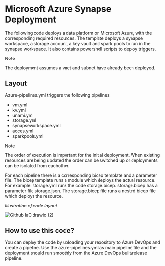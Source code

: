 # Microsoft Azure Synapse Deployment
The following code deploys a data platform on Microsoft Azure, with the corresponding required resources. The template deploys a synapse workspace, a storage account, a key vault and spark pools to run in the synapse workspace. It also contains powershell scripts to deploy triggers.

> [!NOTE]  
> The deployment assumes a vnet and subnet have already been deployed.

## Layout
Azure-pipelines.yml triggers the following pipelines
  - vm.yml
  - kv.yml
  - unami.yml
  - storage.yml
  - synapseworkspace.yml 
  - acces.yml
  - sparkpools.yml

> [!NOTE]  
The order of execution is important for the initial deployment. When existing resources are being updated the order can be switched up or deployments can be isolated from eachother.

For each pipeline there is a corresponding bicep template and a parameter file. The bicep template runs a module which deploys the actual resource.
For example: storage.yml runs the code storage.bicep. storage.bicep has a parameter file storage.json. The storage.bicep file runs a nested bicep file which deploys the resource. 

_Illustration of code layout_

![Github IaC drawio (2)](https://github.com/user-attachments/assets/a2cf4a6f-5038-4dd4-9361-60855d492b7a)


## How to use this code?
You can deploy the code by uploading your repository to Azure DevOps and create a pipeline. Use the azure-pipelines.yml as main pipeline file and the deployment should run smoothly from the Azure DevOps built/release pipeline.
